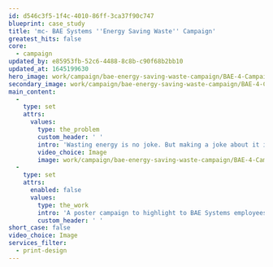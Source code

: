 ```yaml
---
id: d546c3f5-1f4c-4010-86ff-3ca37f90c747
blueprint: case_study
title: 'mc- BAE Systems ''Energy Saving Waste'' Campaign'
greatest_hits: false
core:
  - campaign
updated_by: e85953fb-52c6-4488-8c8b-c90f68b2bb10
updated_at: 1645199630
hero_image: work/campaign/bae-energy-saving-waste-campaign/BAE-4-Campaign-Full-Image-2732x1536.jpg
secondary_image: work/campaign/bae-energy-saving-waste-campaign/BAE-4-Campaign-Secondary-Image-896x597.jpg
main_content:
  -
    type: set
    attrs:
      values:
        type: the_problem
        custom_header: ' '
        intro: 'Wasting energy is no joke. But making a joke about it is a pretty good way to get peoples’ attention. BAE Systems asked us to help them with a poster campaign that would show employees how much energy they waste over the Easter holiday. To connect with a large audience, we took a tongue-in-cheek approach with some creative copywriting to deliver the vital statistics in a way we can all relate to. The campaign was such a success that BAE Systems asked us to do the same at Christmas. An important message delivered in a fun way is always a great way to get your point across. '
        video_choice: Image
        image: work/campaign/bae-energy-saving-waste-campaign/BAE-4-Campaign-Large-927x522.jpg
  -
    type: set
    attrs:
      enabled: false
      values:
        type: the_work
        intro: 'A poster campaign to highlight to BAE Systems employees the amount of wasted energy the business goes through during the Easter holiday period. To connect with a large audience, we have taken a tongue-in-cheek approach with some creative copywriting to deliver the financial figures to people in a way we can all relate, and after a successful reaction to the campaign, a similar approach has been taken for a Christmas campaign. An important message delivered in a fun way to great effect.'
        custom_header: ' '
short_case: false
video_choice: Image
services_filter:
  - print-design
---
```

